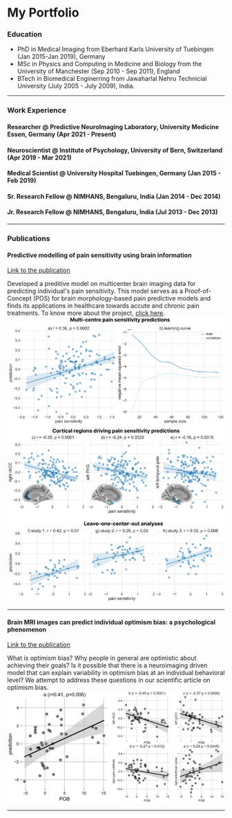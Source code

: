 # My Portfolio

### Education
- PhD in Medical Imaging from Eberhard Karls University of Tuebingen (Jan 2015-Jan 2019), Germany
- MSc in Physics and Computing in Medicine and Biology from the University of Manchester (Sep 2010 - Sep 2011), England
- BTech in Biomedical Enginerring from Jawaharlal Nehru Technicial University (July 2005 - July 2009), India.
---
### Work Experience
#### Researcher @ Predictive NeuroImaging Laboratory, University Medicine Essen, Germany (Apr 2021 - Present)
#### Neuroscientist @ Institute of Psychology, University of Bern, Switzerland (Apr 2019 - Mar 2021)
#### Medical Scientist @ University Hospital Tuebingen, Germany (Jan 2015 - Feb 2019)
#### Sr. Research Fellow @ NIMHANS, Bengaluru, India (Jan 2014 - Dec 2014)
#### Jr. Research Fellow @ NIMHANS, Bengaluru, India (Jul 2013 - Dec 2013)
---
### Publications 
#### Predictive modelling of pain sensitivity using brain information  
[Link to the publication](https://journals.lww.com/pain/fulltext/9900/brain_morphology_predicts_individual_sensitivity.323.aspx)   

Developed a preditive model on multicenter brain imaging data for predicting individual's pain sensitivity. This model 
serves as a Proof-of-Concept (POS) for brain morphology-based pain predictive models and finds its applications in healthcare towards accute and chronic pain treatments. To know more about the project, [click here](https://github.com/pni-lab/ctp-signature).
![](/assets/img/main_fig.jpg)

---
#### Brain MRI images can predict individual optimism bias: a psychological phenomenon  
[Link to the publication](https://www.ncbi.nlm.nih.gov/pmc/articles/PMC9822990/)   

What is optimism bias? Why people in general are optimistic about achieving their goals? Is it possible that there is a neuroimaging driven model that can explain variability in optimism bias at an individual behavioral level? We attempt to address these questions in our scientific article on optimism bias.
![](/assets/img/41598_2022_26550_Fig3_HTML.png)

---

